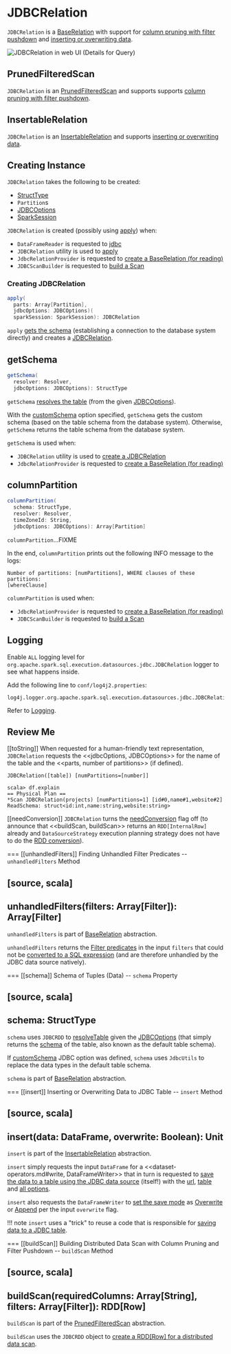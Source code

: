 # JDBCRelation

`JDBCRelation` is a [BaseRelation](../BaseRelation.md) with support for [column pruning with filter pushdown](#PrunedFilteredScan) and [inserting or overwriting data](#InsertableRelation).

![JDBCRelation in web UI (Details for Query)](../images/spark-sql-JDBCRelation-webui-query-details.png)

## <span id="PrunedFilteredScan"> PrunedFilteredScan

`JDBCRelation` is an [PrunedFilteredScan](../PrunedFilteredScan.md) and supports supports [column pruning with filter pushdown](#buildScan).

## <span id="InsertableRelation"> InsertableRelation

`JDBCRelation` is an [InsertableRelation](../InsertableRelation.md) and supports [inserting or overwriting data](#insert).

## Creating Instance

`JDBCRelation` takes the following to be created:

* <span id="schema"> [StructType](../types/StructType.md)
* <span id="parts"> `Partition`s
* <span id="jdbcOptions"> [JDBCOptions](JDBCOptions.md)
* <span id="sparkSession"> [SparkSession](../SparkSession.md)

`JDBCRelation` is created (possibly using [apply](#apply)) when:

* `DataFrameReader` is requested to [jdbc](../DataFrameReader.md#jdbc)
* `JDBCRelation` utility is used to [apply](#apply)
* `JdbcRelationProvider` is requested to [create a BaseRelation (for reading)](JdbcRelationProvider.md#createRelation)
* `JDBCScanBuilder` is requested to [build a Scan](JDBCScanBuilder.md#build)

### <span id="apply"> Creating JDBCRelation

```scala
apply(
  parts: Array[Partition],
  jdbcOptions: JDBCOptions)(
  sparkSession: SparkSession): JDBCRelation
```

`apply` [gets the schema](#getSchema) (establishing a connection to the database system directly) and creates a [JDBCRelation](#creating-instance).

## <span id="getSchema"> getSchema

```scala
getSchema(
  resolver: Resolver,
  jdbcOptions: JDBCOptions): StructType
```

`getSchema` [resolves the table](JDBCRDD.md#resolveTable) (from the given [JDBCOptions](JDBCOptions.md)).

With the [customSchema](JDBCOptions.md#customSchema) option specified, `getSchema` gets the custom schema (based on the table schema from the database system). Otherwise, `getSchema` returns the table schema from the database system.

`getSchema` is used when:

* `JDBCRelation` utility is used to [create a JDBCRelation](#apply)
* `JdbcRelationProvider` is requested to [create a BaseRelation (for reading)](JdbcRelationProvider.md#createRelation)

## <span id="columnPartition"> columnPartition

```scala
columnPartition(
  schema: StructType,
  resolver: Resolver,
  timeZoneId: String,
  jdbcOptions: JDBCOptions): Array[Partition]
```

`columnPartition`...FIXME

In the end, `columnPartition` prints out the following INFO message to the logs:

```text
Number of partitions: [numPartitions], WHERE clauses of these partitions:
[whereClause]
```

`columnPartition` is used when:

* `JdbcRelationProvider` is requested to [create a BaseRelation (for reading)](JdbcRelationProvider.md#createRelation)
* `JDBCScanBuilder` is requested to [build a Scan](JDBCScanBuilder.md#build)

## Logging

Enable `ALL` logging level for `org.apache.spark.sql.execution.datasources.jdbc.JDBCRelation` logger to see what happens inside.

Add the following line to `conf/log4j2.properties`:

```text
log4j.logger.org.apache.spark.sql.execution.datasources.jdbc.JDBCRelation=ALL
```

Refer to [Logging](../spark-logging.md).

## Review Me

[[toString]]
When requested for a human-friendly text representation, `JDBCRelation` requests the <<jdbcOptions, JDBCOptions>> for the name of the table and the <<parts, number of partitions>> (if defined).

```
JDBCRelation([table]) [numPartitions=[number]]
```

```
scala> df.explain
== Physical Plan ==
*Scan JDBCRelation(projects) [numPartitions=1] [id#0,name#1,website#2] ReadSchema: struct<id:int,name:string,website:string>
```

[[needConversion]]
`JDBCRelation` turns the [needConversion](../BaseRelation.md#needConversion) flag off (to announce that <<buildScan, buildScan>> returns an `RDD[InternalRow]` already and `DataSourceStrategy` execution planning strategy does not have to do the [RDD conversion](../execution-planning-strategies/DataSourceStrategy.md#PrunedFilteredScan)).

=== [[unhandledFilters]] Finding Unhandled Filter Predicates -- `unhandledFilters` Method

[source, scala]
----
unhandledFilters(filters: Array[Filter]): Array[Filter]
----

`unhandledFilters` is part of [BaseRelation](../BaseRelation.md#unhandledFilters) abstraction.

`unhandledFilters` returns the [Filter predicates](../Filter.md) in the input `filters` that could not be [converted to a SQL expression](JDBCRDD.md#compileFilter) (and are therefore unhandled by the JDBC data source natively).

=== [[schema]] Schema of Tuples (Data) -- `schema` Property

[source, scala]
----
schema: StructType
----

`schema` uses `JDBCRDD` to [resolveTable](JDBCRDD.md#resolveTable) given the [JDBCOptions](#jdbcOptions) (that simply returns the [schema](../types/StructType.md) of the table, also known as the default table schema).

If [customSchema](JDBCOptions.md#customSchema) JDBC option was defined, `schema` uses `JdbcUtils` to replace the data types in the default table schema.

`schema` is part of [BaseRelation](../BaseRelation.md#schema) abstraction.

=== [[insert]] Inserting or Overwriting Data to JDBC Table -- `insert` Method

[source, scala]
----
insert(data: DataFrame, overwrite: Boolean): Unit
----

`insert` is part of the [InsertableRelation](../InsertableRelation.md#insert) abstraction.

`insert` simply requests the input `DataFrame` for a <<dataset-operators.md#write, DataFrameWriter>> that in turn is requested to [save the data to a table using the JDBC data source](../DataFrameWriter.md#jdbc) (itself!) with the [url](JDBCOptions.md#url), [table](JDBCOptions.md#table) and [all options](JDBCOptions.md#asProperties).

`insert` also requests the `DataFrameWriter` to [set the save mode](../DataFrameWriter.md#mode) as [Overwrite](../DataFrameWriter.md#Overwrite) or [Append](../DataFrameWriter.md#Append) per the input `overwrite` flag.

!!! note
    `insert` uses a "trick" to reuse a code that is responsible for [saving data to a JDBC table](JdbcRelationProvider.md#createRelation-CreatableRelationProvider).

=== [[buildScan]] Building Distributed Data Scan with Column Pruning and Filter Pushdown -- `buildScan` Method

[source, scala]
----
buildScan(requiredColumns: Array[String], filters: Array[Filter]): RDD[Row]
----

`buildScan` is part of the [PrunedFilteredScan](../PrunedFilteredScan.md#buildScan) abstraction.

`buildScan` uses the `JDBCRDD` object to [create a RDD[Row] for a distributed data scan](JDBCRDD.md#scanTable).
